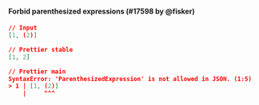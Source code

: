 #### Forbid parenthesized expressions (#17598 by @fisker)

<!-- prettier-ignore -->
```json
// Input
[1, (2)]

// Prettier stable
[1, 2]

// Prettier main
SyntaxError: 'ParenthesizedExpression' is not allowed in JSON. (1:5)
> 1 | [1, (2)]
    |     ^^^
```
